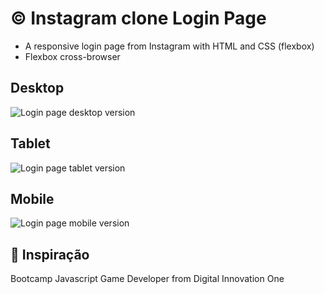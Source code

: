 # :copyright: Instagram clone Login Page
 
 - A responsive login page from Instagram with HTML and CSS (flexbox)
 - Flexbox cross-browser
 
 ## Desktop
 
 ![Login page desktop version](https://raw.githubusercontent.com/laisfrigerio/instagram-clone-login-page/master/screenshots/desktop.png)
 
 ## Tablet
 
 ![Login page tablet version](https://raw.githubusercontent.com/laisfrigerio/instagram-clone-login-page/master/screenshots/tablet.png)
 
 ## Mobile
 
 ![Login page mobile version](https://raw.githubusercontent.com/laisfrigerio/instagram-clone-login-page/master/screenshots/mobile.png)
 
 ## :muscle: Inspiração
 
 Bootcamp Javascript Game Developer from Digital Innovation One